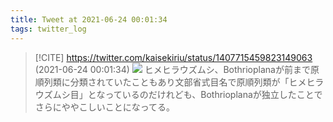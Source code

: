 ```yaml
---
title: Tweet at 2021-06-24 00:01:34
tags: twitter_log
---
```


> [!CITE] https://twitter.com/kaisekiriu/status/1407715459823149063 (2021-06-24 00:01:34)
> ![](https://twitter.com/kaisekiriu/status/1407715459823149063)
> ヒメヒラウズムシ、Bothrioplanaが前まで原順列類に分類されていたこともあり文部省式目名で原順列類が「ヒメヒラウズムシ目」となっているのだけれども、Bothrioplanaが独立したことでさらにややこしいことになってる。

